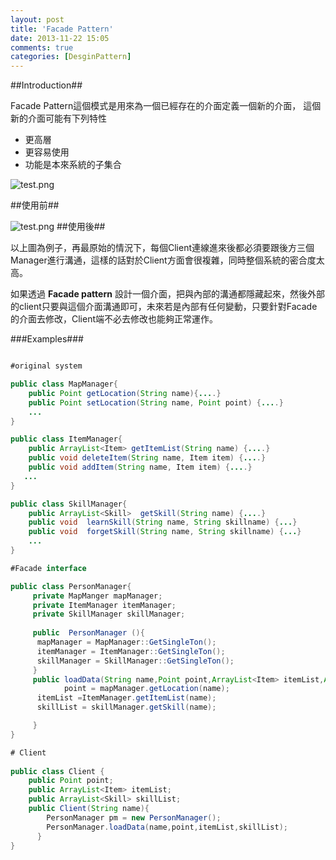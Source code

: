 ```yaml
---
layout: post
title: 'Facade Pattern'
date: 2013-11-22 15:05
comments: true
categories: [DesginPattern]
---
```

##Introduction##

Facade Pattern這個模式是用來為一個已經存在的介面定義一個新的介面，
這個新的介面可能有下列特性
* 更高層
* 更容易使用
* 功能是本來系統的子集合

<!--more-->


![test.png](http://user-image.logdown.io/user/415/blog/415/post/161639/nVrGksQZFzRwOrUzxkgc_test.png)


##使用前##


![test.png](http://user-image.logdown.io/user/415/blog/415/post/161639/5TeQHkh1Re2r4wzaROs0_test.png)
##使用後##

以上圖為例子，再最原始的情況下，每個Client連線進來後都必須要跟後方三個Manager進行溝通，這樣的話對於Client方面會很複雜，同時整個系統的密合度太高。

如果透過 **Facade pattern** 設計一個介面，把與內部的溝通都隱藏起來，然後外部的client只要與這個介面溝通即可，未來若是內部有任何變動，只要針對Facade的介面去修改，Client端不必去修改也能夠正常運作。


###Examples###

``` java 

#original system

public class MapManager{  
	public Point getLocation(String name){....}
 	public Point setLocation(String name, Point point) {....}
    ...
}

public class ItemManager{
	public ArrayList<Item> getItemList(String name) {....}
    public void deleteItem(String name, Item item) {....}
    public void addItem(String name, Item item) {....}
   ...
}

public class SkillManager{
	public ArrayList<Skill>	 getSkill(String name) {....}
    public void  learnSkill(String name, String skillname) {...}
   	public void  forgetSkill(String name, String skillname) {...}
    ...
}

#Facade interface

public class PersonManager{
	 private MapManger mapManager;
 	 private ItemManager itemManager;
 	 private SkillManager skillManager;
 
	 public  PersonManager (){
      mapManager = MapManager::GetSingleTon();
	  itemManager = ItemManager::GetSingleTon();
      skillManager = SkillManager::GetSingleTon();
	 }
	 public loadData(String name,Point point,ArrayList<Item> itemList,ArrayList<Skill> skillList){
			point = mapManager.getLocation(name);
      itemList =ItemManager.getItemList(name);
      skillList = skillManager.getSkill(name);

	 }
}

# Client 
 
public class Client {
	public Point point;
    public ArrayList<Item> itemList;
    public ArrayList<Skill> skillList;
    public Client(String name){
        PersonManager pm = new PersonManager();
        PersonManager.loadData(name,point,itemList,skillList);
	  }
}
```